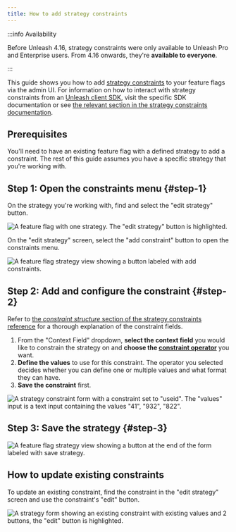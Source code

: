 ```yaml
---
title: How to add strategy constraints
---
```


:::info Availability

Before Unleash 4.16, strategy constraints were only available to Unleash Pro and Enterprise users. From 4.16 onwards, they're **available to everyone**.

:::

This guide shows you how to add [strategy constraints](../reference/strategy-constraints.md) to your feature flags via the admin UI. For information on how to interact with strategy constraints from an [Unleash client SDK](../reference/sdks/index.md), visit the specific SDK documentation or see [the relevant section in the strategy constraints documentation](../reference/strategy-constraints.md#sdks 'strategy constraints documentation, section on interacting with constraints from client SDKs').

## Prerequisites

You'll need to have an existing feature flag with a defined strategy to add a constraint. The rest of this guide assumes you have a specific strategy that you're working with.

## Step 1: Open the constraints menu {#step-1}

On the strategy you're working with, find and select the "edit strategy" button.

![A feature flag with one strategy. The "edit strategy" button is highlighted.](/img/create-toggle-edit-strategy.png)

On the "edit strategy" screen, select the "add constraint" button to open the constraints menu.

![A feature flag strategy view showing a button labeled with add constraints.](/img/add-constraint.png)

## Step 2: Add and configure the constraint {#step-2}

Refer to [the _constraint structure_ section of the strategy constraints reference](../reference/strategy-constraints.md#constraint-structure) for a thorough explanation of the constraint fields.

1. From the "Context Field" dropdown, **select the context field** you would like to constrain the strategy on and **choose the [constraint operator](../reference/strategy-constraints.md#strategy-constraint-operators)** you want.
2. **Define the values** to use for this constraint. The operator you selected decides whether you can define one or multiple values and what format they can have.
3. **Save the constraint** first.

![A strategy constraint form with a constraint set to "useid". The "values" input is a text input containing the values "41", "932", "822".](/img/constraints-add-to-strategy.png)

## Step 3: Save the strategy {#step-3}

![A feature flag strategy view showing a button at the end of the form labeled with save strategy.](/img/constraints-save-strategy.png)

## How to update existing constraints

To update an existing constraint, find the constraint in the "edit strategy" screen and use the constraint's "edit" button.

![A strategy form showing an existing constraint with existing values and 2 buttons, the "edit" button is highlighted.](/img/constraints-edit.png)
